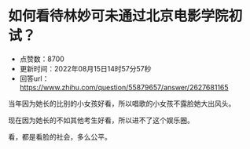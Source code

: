 # 如何看待林妙可未通过北京电影学院初试？
- 点赞数：8700
- 更新时间：2022年08月15日14时57分57秒
- 回答url：https://www.zhihu.com/question/55879657/answer/2627681165
<body>
 <p data-pid="qddEg8MG">当年因为她长的比别的小女孩好看，所以唱歌的小女孩不露脸她大出风头。</p>
 <p data-pid="0XzQbRgE">现在因为她长的不如其他考生好看，所以进不了这个娱乐圈。</p>
 <p data-pid="bnooaqK6">看，都是看脸的社会，多么公平。</p>
</body>
